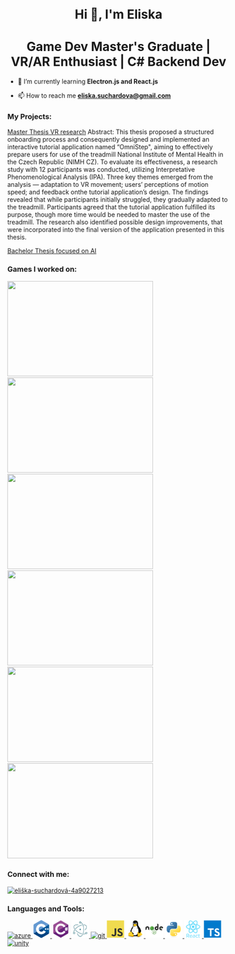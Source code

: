 <h1 align="center">Hi 👋, I'm Eliska</h1>
<h1 align="center">Game Dev Master's Graduate | VR/AR Enthusiast | C# Backend Dev</h1>

- 🌱 I’m currently learning **Electron.js and React.js**

- 📫 How to reach me **eliska.suchardova@gmail.com**

<h3 align="left">My Projects:</h3>

[Master Thesis VR research](https://dspace.cuni.cz/handle/20.500.11956/197449?locale-attribute=en)
Abstract: This thesis proposed a structured onboarding process and consequently designed and implemented
an interactive tutorial application named “OmniStep", aiming to effectively prepare users for use
of the treadmill National Institute of Mental Health in the Czech Republic (NIMH CZ). To evaluate 
its effectiveness, a research study with 12 participants was conducted, utilizing Interpretative 
Phenomenological Analysis (IPA). Three key themes emerged from the analysis — adaptation to VR movement;
users’ perceptions of motion speed; and feedback onthe tutorial application’s design. The findings 
revealed that while participants initially struggled, they gradually adapted to the treadmill. 
Participants agreed that the tutorial application fulfilled its purpose, though more time would 
be needed to master the use of the treadmill. The research also identified possible design improvements, 
that were incorporated into the final version of the application presented in this thesis.

[Bachelor Thesis focused on AI](https://github.com/Elisu/StrategyAI)

<h3 align="left">Games I worked on:</h3>
<a href="https://petraemmerova.itch.io/stay-true">
   <img src="https://img.itch.zone/aW1hZ2UvMjM4Nzg1Ny8xNDE0MDY3Ni5wbmc=/original/V5VSrZ.png" 
     width="330" 
     height="215">
</a>

<a href="https://semantic-gap.itch.io/magical-lantern">
   <img src="https://img.itch.zone/aW1nLzkyMjk1NzYucG5n/original/BsPyFp.png" 
     width="330" 
     height="215">
</a>

<a href="https://mnaukal.itch.io/janitor-exorcist">
   <img src="https://img.itch.zone/aW1nLzEyMTAxMjg0LnBuZw==/original/YQ%2FOkg.png" 
     width="330" 
     height="215">
</a>

<a href="https://ayta-a.itch.io/new-new-world">
   <img src="https://img.itch.zone/aW1nLzg3NDcwODAucG5n/original/naHc7b.png" 
     width="330" 
     height="215">
</a>

<a href="https://semantic-gap.itch.io/essence-of-wine">
   <img src="https://img.itch.zone/aW1nLzc1NDA5NDkucG5n/original/gprQpO.png" 
     width="330" 
     height="215">
</a>

<a href="https://github.com/Elisu/SkeletonAttack">
   <img src="https://user-images.githubusercontent.com/57239556/110860572-38e69f00-82bd-11eb-94a2-f80ac6c5ea9e.png" 
     width="330" 
     height="215">
</a>

<h3 align="left">Connect with me:</h3>
<p align="left">
<a href="https://linkedin.com/in/eliška-suchardová-4a9027213" target="blank"><img align="center" src="https://raw.githubusercontent.com/rahuldkjain/github-profile-readme-generator/master/src/images/icons/Social/linked-in-alt.svg" alt="eliška-suchardová-4a9027213" height="30" width="40" /></a>
</p>

<h3 align="left">Languages and Tools:</h3>
<p align="left"> <a href="https://azure.microsoft.com/en-in/" target="_blank" rel="noreferrer"> <img src="https://www.vectorlogo.zone/logos/microsoft_azure/microsoft_azure-icon.svg" alt="azure" width="40" height="40"/> </a> <a href="https://www.w3schools.com/cpp/" target="_blank" rel="noreferrer"> <img src="https://raw.githubusercontent.com/devicons/devicon/master/icons/cplusplus/cplusplus-original.svg" alt="cplusplus" width="40" height="40"/> </a> <a href="https://www.w3schools.com/cs/" target="_blank" rel="noreferrer"> <img src="https://raw.githubusercontent.com/devicons/devicon/master/icons/csharp/csharp-original.svg" alt="csharp" width="40" height="40"/> </a> <a href="https://www.electronjs.org" target="_blank" rel="noreferrer"> <img src="https://raw.githubusercontent.com/devicons/devicon/master/icons/electron/electron-original.svg" alt="electron" width="40" height="40"/> </a> <a href="https://git-scm.com/" target="_blank" rel="noreferrer"> <img src="https://www.vectorlogo.zone/logos/git-scm/git-scm-icon.svg" alt="git" width="40" height="40"/> </a> <a href="https://developer.mozilla.org/en-US/docs/Web/JavaScript" target="_blank" rel="noreferrer"> <img src="https://raw.githubusercontent.com/devicons/devicon/master/icons/javascript/javascript-original.svg" alt="javascript" width="40" height="40"/> </a> <a href="https://www.linux.org/" target="_blank" rel="noreferrer"> <img src="https://raw.githubusercontent.com/devicons/devicon/master/icons/linux/linux-original.svg" alt="linux" width="40" height="40"/> </a> <a href="https://nodejs.org" target="_blank" rel="noreferrer"> <img src="https://raw.githubusercontent.com/devicons/devicon/master/icons/nodejs/nodejs-original-wordmark.svg" alt="nodejs" width="40" height="40"/> </a> <a href="https://www.python.org" target="_blank" rel="noreferrer"> <img src="https://raw.githubusercontent.com/devicons/devicon/master/icons/python/python-original.svg" alt="python" width="40" height="40"/> </a> <a href="https://reactjs.org/" target="_blank" rel="noreferrer"> <img src="https://raw.githubusercontent.com/devicons/devicon/master/icons/react/react-original-wordmark.svg" alt="react" width="40" height="40"/> </a> <a href="https://www.typescriptlang.org/" target="_blank" rel="noreferrer"> <img src="https://raw.githubusercontent.com/devicons/devicon/master/icons/typescript/typescript-original.svg" alt="typescript" width="40" height="40"/> </a> <a href="https://unity.com/" target="_blank" rel="noreferrer"> <img src="https://www.vectorlogo.zone/logos/unity3d/unity3d-icon.svg" alt="unity" width="40" height="40"/> </a> </p>

